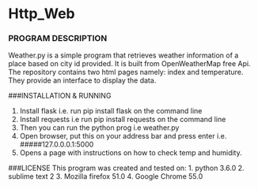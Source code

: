 # Http_Web

### PROGRAM DESCRIPTION
Weather.py is a simple program that retrieves weather information of a place based on city id provided. It is built from OpenWeatherMap free Api. The repository contains two html pages namely: index and temperature. They provide an interface to display the data.

###INSTALLATION & RUNNING
1. Install flask i.e. run pip install flask on the command line
2. Install requests i.e run pip install requests on the command line
3. Then you can run the python prog i.e weather.py
4. Open browser, put this on your address bar and press enter i.e. #####127.0.0.0.1:5000
5. Opens a page with instructions on how to check temp and humidity.

###LICENSE
This program was created and tested on:
	1. python 3.6.0
	2. sublime text 2
	3. Mozilla firefox 51.0
	4. Google Chrome 55.0

